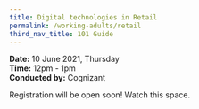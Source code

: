 ```yaml
---
title: Digital technologies in Retail
permalink: /working-adults/retail
third_nav_title: 101 Guide
---
```

**Date:** 10 June 2021, Thursday  
**Time:** 12pm - 1pm  
**Conducted by:** Cognizant

Registration will be open soon! Watch this space.